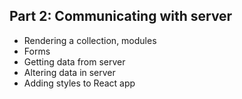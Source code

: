 ## Part 2: Communicating with server

- Rendering a collection, modules
- Forms
- Getting data from server
- Altering data in server
- Adding styles to React app
